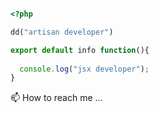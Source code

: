 ```php

<?php 

dd("artisan developer")

```

```jsx
export default info function(){
  
  console.log("jsx developer");
}
```

<p id="68596077">📫 How to reach me ...</p>
